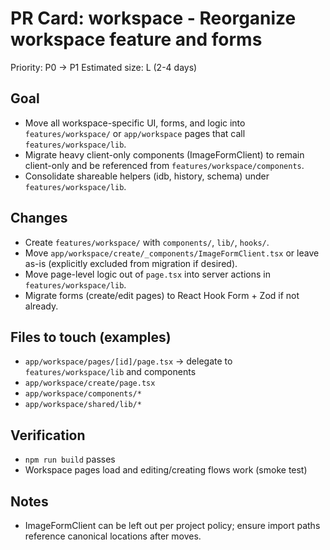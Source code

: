 # PR Card: workspace - Reorganize workspace feature and forms

Priority: P0 -> P1
Estimated size: L (2-4 days)

## Goal

- Move all workspace-specific UI, forms, and logic into `features/workspace/` or `app/workspace` pages that call `features/workspace/lib`.
- Migrate heavy client-only components (ImageFormClient) to remain client-only and be referenced from `features/workspace/components`.
- Consolidate shareable helpers (idb, history, schema) under `features/workspace/lib`.

## Changes

- Create `features/workspace/` with `components/`, `lib/`, `hooks/`.
- Move `app/workspace/create/_components/ImageFormClient.tsx` or leave as-is (explicitly excluded from migration if desired).
- Move page-level logic out of `page.tsx` into server actions in `features/workspace/lib`.
- Migrate forms (create/edit pages) to React Hook Form + Zod if not already.

## Files to touch (examples)

- `app/workspace/pages/[id]/page.tsx` -> delegate to `features/workspace/lib` and components
- `app/workspace/create/page.tsx`
- `app/workspace/components/*`
- `app/workspace/shared/lib/*`

## Verification

- `npm run build` passes
- Workspace pages load and editing/creating flows work (smoke test)

## Notes

- ImageFormClient can be left out per project policy; ensure import paths reference canonical locations after moves.
